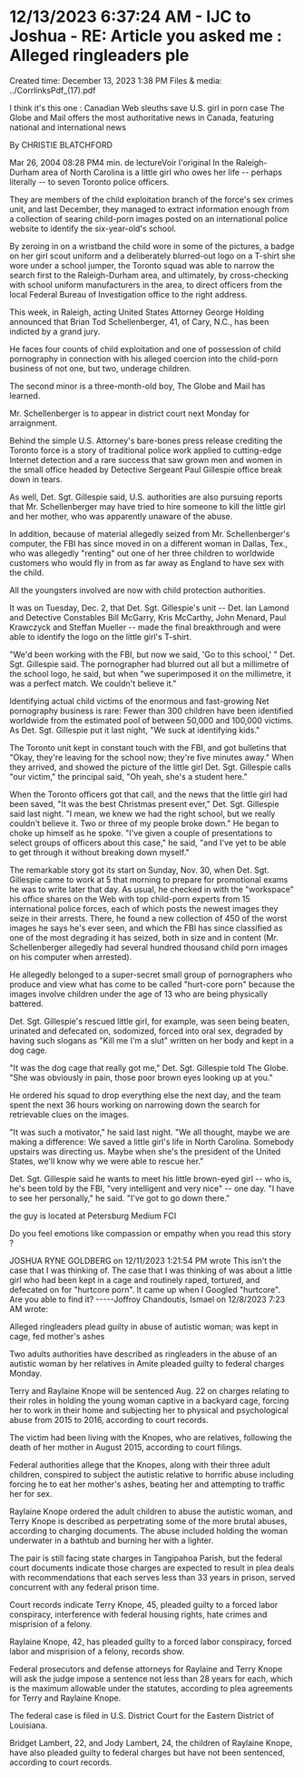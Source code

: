 # 12/13/2023 6:37:24 AM - IJC to Joshua - RE: Article you asked me : Alleged ringleaders ple

Created time: December 13, 2023 1:38 PM
Files & media: ../CorrlinksPdf_(17).pdf

I think it's this one :
Canadian Web sleuths save U.S. girl in porn case
The Globe and Mail offers the most authoritative news in Canada, featuring national and international news

By CHRISTIE BLATCHFORD

Mar 26, 2004 08:28 PM4 min. de lectureVoir l'original
In the Raleigh-Durham area of North Carolina is a little girl who owes her life -- perhaps literally -- to seven Toronto police officers.

They are members of the child exploitation branch of the force's sex crimes unit, and last December, they managed to extract information enough from a collection of searing child-porn images posted on an international police website to identify the six-year-old's school.

By zeroing in on a wristband the child wore in some of the pictures, a badge on her girl scout uniform and a deliberately blurred-out logo on a T-shirt she wore under a school jumper, the Toronto squad was able to narrow the search first to the Raleigh-Durham area, and ultimately, by cross-checking with school uniform manufacturers in the area, to direct officers from the local Federal Bureau of Investigation office to the right address.

This week, in Raleigh, acting United States Attorney George Holding announced that Brian Tod Schellenberger, 41, of Cary, N.C., has been indicted by a grand jury.

He faces four counts of child exploitation and one of possession of child pornography in connection with his alleged coercion into the child-porn business of not one, but two, underage children.

The second minor is a three-month-old boy, The Globe and Mail has learned.

Mr. Schellenberger is to appear in district court next Monday for arraignment.

Behind the simple U.S. Attorney's bare-bones press release crediting the Toronto force is a story of traditional police work applied to cutting-edge Internet detection and a rare success that saw grown men and women in the small office headed by Detective Sergeant Paul Gillespie office break down in tears.

As well, Det. Sgt. Gillespie said, U.S. authorities are also pursuing reports that Mr. Schellenberger may have tried to hire someone to kill the little girl and her mother, who was apparently unaware of the abuse.

In addition, because of material allegedly seized from Mr. Schellenberger's computer, the FBI has since moved in on a different woman in Dallas, Tex., who was allegedly "renting" out one of her three children to worldwide customers who would fly in from as far away as England to have sex with the child.

All the youngsters involved are now with child protection authorities.

It was on Tuesday, Dec. 2, that Det. Sgt. Gillespie's unit -- Det. Ian Lamond and Detective Constables Bill McGarry, Kris McCarthy, John Menard, Paul Krawczyck and Steffan Mueller -- made the final breakthrough and were able to identify the logo on the little girl's T-shirt.

"We'd been working with the FBI, but now we said, 'Go to this school,' " Det. Sgt. Gillespie said. The pornographer had blurred out all but a millimetre of the school logo, he said, but when "we superimposed it on the millimetre, it was a perfect match. We couldn't believe it."

Identifying actual child victims of the enormous and fast-growing Net pornography business is rare: Fewer than 300 children have been identified worldwide from the estimated pool of between 50,000 and 100,000 victims. As Det. Sgt. Gillespie put it last night, "We suck at identifying kids."

The Toronto unit kept in constant touch with the FBI, and got bulletins that "Okay, they're leaving for the school now; they're five minutes away." When they arrived, and showed the picture of the little girl Det. Sgt. Gillespie calls "our victim," the principal said, "Oh yeah, she's a student here."

When the Toronto officers got that call, and the news that the little girl had been saved, "It was the best Christmas present ever," Det. Sgt. Gillespie said last night. "I mean, we knew we had the right school, but we really couldn't believe it. Two or three of my people broke down." He began to choke up himself as he spoke. "I've given a couple of presentations to select groups of officers about this case," he said, "and I've yet to be able to get through it without breaking down myself."

The remarkable story got its start on Sunday, Nov. 30, when Det. Sgt. Gillespie came to work at 5 that morning to prepare for promotional exams he was to write later that day. As usual, he checked in with the "workspace" his office shares on the Web with top child-porn experts from 15 international police forces, each of which posts the newest images they seize in their arrests. There, he found a new collection of 450 of the worst images he says he's ever seen, and which the FBI has since classified as one of the most degrading it has seized, both in size and in content (Mr. Schellenberger allegedly had several hundred thousand child porn images on his computer when arrested).

He allegedly belonged to a super-secret small group of pornographers who produce and view what has come to be called "hurt-core porn" because the images involve children under the age of 13 who are being physically battered.

Det. Sgt. Gillespie's rescued little girl, for example, was seen being beaten, urinated and defecated on, sodomized, forced into oral sex, degraded by having such slogans as "Kill me I'm a slut" written on her body and kept in a dog cage.

"It was the dog cage that really got me," Det. Sgt. Gillespie told The Globe. "She was obviously in pain, those poor brown eyes looking up at you."

He ordered his squad to drop everything else the next day, and the team spent the next 36 hours working on narrowing down the search for retrievable clues on the images.

"It was such a motivator," he said last night. "We all thought, maybe we are making a difference: We saved a little girl's life in North Carolina. Somebody upstairs was directing us. Maybe when she's the president of the United States, we'll know why we were able to rescue her."

Det. Sgt. Gillespie said he wants to meet his little brown-eyed girl -- who is, he's been told by the FBI, "very intelligent and very nice" -- one day. "I have to see her personally," he said. "I've got to go down there."

the guy is located at Petersburg Medium FCI

Do you feel emotions like compassion or empathy when you read this story ?

JOSHUA RYNE GOLDBERG on 12/11/2023 1:21:54 PM wrote
This isn't the case that I was thinking of.  The case that I was thinking of was about a little girl who had been kept in a cage and routinely raped, tortured, and defecated on for "hurtcore porn".  It came up when I Googled "hurtcore".  Are you able to find it?
-----Joffroy Chandoutis, Ismael on 12/8/2023 7:23 AM wrote:

> 
> 

Alleged ringleaders plead guilty in abuse of autistic woman; was kept in cage, fed mother's ashes

Two adults authorities have described as ringleaders in the abuse of an autistic woman by her relatives in Amite pleaded guilty to federal charges Monday.

Terry and Raylaine Knope will be sentenced Aug. 22 on charges relating to their roles in holding the young woman captive in a backyard cage, forcing her to work in their home and subjecting her to physical and psychological abuse from 2015 to 2016, according to court records.

The victim had been living with the Knopes, who are relatives, following the death of her mother in August 2015, according to court filings.

Federal authorities allege that the Knopes, along with their three adult children, conspired to subject the autistic relative to horrific abuse   including forcing he to eat her mother's ashes, beating her and attempting to traffic her for sex.

Raylaine Knope ordered the adult children to abuse the autistic woman, and Terry Knope is described as perpetrating some of the more brutal abuses, according to charging documents. The abuse included holding the woman underwater in a bathtub and burning her with a lighter.

The pair is still facing state charges in Tangipahoa Parish, but the federal court documents indicate those charges are expected to result in plea deals with recommendations that each serves less than 33 years in prison, served concurrent with any federal prison time.

Court records indicate Terry Knope, 45, pleaded guilty to a forced labor conspiracy, interference with federal housing rights, hate crimes and misprision of a felony.

Raylaine Knope, 42, has pleaded guilty to a forced labor conspiracy, forced labor and misprision of a felony, records show.

Federal prosecutors and defense attorneys for Raylaine and Terry Knope will ask the judge impose a sentence not less than 28 years for each, which is the maximum allowable under the statutes, according to plea agreements for Terry and Raylaine Knope.

The federal case is filed in U.S. District Court for the Eastern District of Louisiana.

Bridget Lambert, 22, and Jody Lambert, 24, the children of Raylaine Knope, have also pleaded guilty to federal charges but have not been sentenced, according to court records.